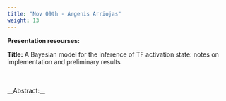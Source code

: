 ```yaml
---
title: "Nov 09th - Argenis Arriojas"
weight: 13
---
```


__Presentation resourses:__

<!-- - [Presentation slides (pdf version)]() -->


__Title:__ A Bayesian model for the inference of TF activation state: notes on implementation and preliminary results
</br>

</br>
</br>
__Abstract:__ 